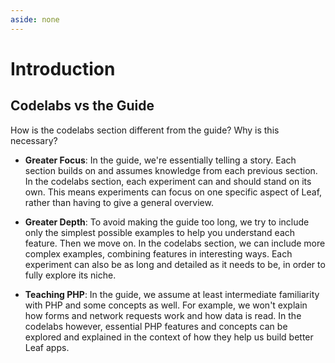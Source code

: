 ```yaml
---
aside: none
---
```


# Introduction

## Codelabs vs the Guide

How is the codelabs section different from the guide? Why is this necessary?

- **Greater Focus**: In the guide, we're essentially telling a story. Each section builds on and assumes knowledge from each previous section. In the codelabs section, each experiment can and should stand on its own. This means experiments can focus on one specific aspect of Leaf, rather than having to give a general overview.

- **Greater Depth**: To avoid making the guide too long, we try to include only the simplest possible examples to help you understand each feature. Then we move on. In the codelabs section, we can include more complex examples, combining features in interesting ways. Each experiment can also be as long and detailed as it needs to be, in order to fully explore its niche.

- **Teaching PHP**: In the guide, we assume at least intermediate familiarity with PHP and some concepts as well. For example, we won't explain how forms and network requests work and how data is read. In the codelabs however, essential PHP features and concepts can be explored and explained in the context of how they help us build better Leaf apps.

